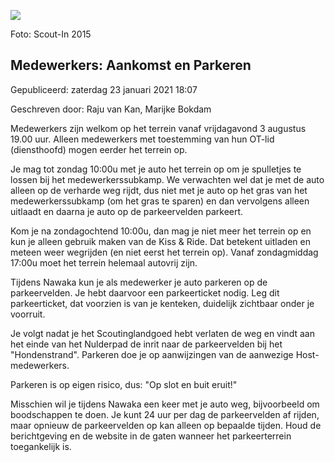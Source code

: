 


![](https://nawaka.scouting.nl/images/articles/21330256769_4d5dd17987_k.jpg)


 Foto: Scout-In 2015
 

Medewerkers: Aankomst en Parkeren
----------------------------------





 Gepubliceerd: zaterdag 23 januari 2021 18:07
   

 Geschreven door: Raju van Kan, Marijke Bokdam
   




 Medewerkers zijn welkom op het terrein vanaf vrijdagavond 3 augustus 19.00 uur. Alleen medewerkers met toestemming van hun OT-lid (diensthoofd) mogen eerder het terrein op.
 



 Je mag tot zondag 10:00u met je auto het terrein op om je spulletjes te lossen bij het medewerkerssubkamp. We verwachten wel dat je met de auto alleen op de verharde weg rijdt, dus niet met je auto op het gras van het medewerkerssubkamp (om het gras te sparen) en dan vervolgens alleen uitlaadt en daarna je auto op de parkeervelden parkeert.
   

 Kom je na zondagochtend 10:00u, dan mag je niet meer het terrein op en kun je alleen gebruik maken van de Kiss & Ride. Dat betekent uitladen en meteen weer wegrijden (en niet eerst het terrein op). Vanaf zondagmiddag 17:00u moet het terrein helemaal autovrij zijn.
   

 Tijdens Nawaka kun je als medewerker je auto parkeren op de parkeervelden. Je hebt daarvoor een parkeerticket nodig. Leg dit parkeerticket, dat voorzien is van je kenteken, duidelijk zichtbaar onder je voorruit.
   

 Je volgt nadat je het Scoutinglandgoed hebt verlaten de weg en vindt aan het einde van het Nulderpad de inrit naar de parkeervelden bij het "Hondenstrand". Parkeren doe je op aanwijzingen van de aanwezige Host-medewerkers.
   

 Parkeren is op eigen risico, dus: "Op slot en buit eruit!"
   

 Misschien wil je tijdens Nawaka een keer met je auto weg, bijvoorbeeld om boodschappen te doen. Je kunt 24 uur per dag de parkeervelden af rijden, maar opnieuw de parkeervelden op kan alleen op bepaalde tijden. Houd de berichtgeving en de website in de gaten wanneer het parkeerterrein toegankelijk is.
 





